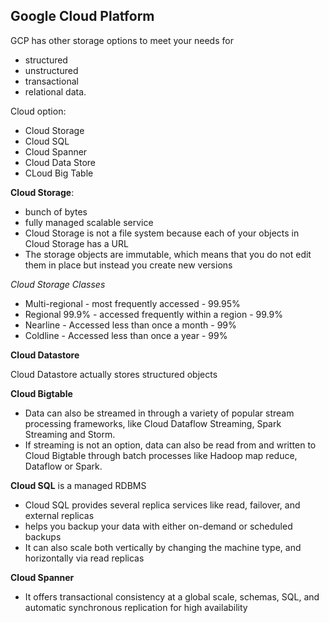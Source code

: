 ## Google Cloud Platform 

GCP has other storage options to meet your needs for 
* structured 
* unstructured 
* transactional 
* relational data. 

Cloud option:

* Cloud Storage
* Cloud SQL
* Cloud Spanner
* Cloud Data Store
* CLoud Big Table

__Cloud Storage__:
* bunch of bytes
* fully managed scalable service
* Cloud Storage is not a file system because each of your objects in Cloud Storage has a URL
* The storage objects are immutable, which means that you do not edit them in place but instead you create new versions

_Cloud Storage Classes_
* Multi-regional - most frequently accessed - 99.95%
* Regional 99.9% - accessed frequently within a region - 99.9%
* Nearline - Accessed less than once a month  - 99%
* Coldline - Accessed less than once a year - 99% 

__Cloud Datastore__

Cloud Datastore actually stores structured objects

__Cloud Bigtable__

* Data can also be streamed in through a variety of popular stream processing frameworks, like Cloud Dataflow Streaming, Spark Streaming and Storm. 
* If streaming is not an option, data can also be read from and written to Cloud Bigtable through batch processes like Hadoop map reduce, Dataflow or Spark.

__Cloud SQL__ is a managed RDBMS

* Cloud SQL provides several replica services like read, failover, and external replicas
* helps you backup your data with either on-demand or scheduled backups 
* It can also scale both vertically by changing the machine type, and horizontally via read replicas

__Cloud Spanner__

* It offers transactional consistency at a global scale, schemas, SQL, and automatic synchronous replication for high availability